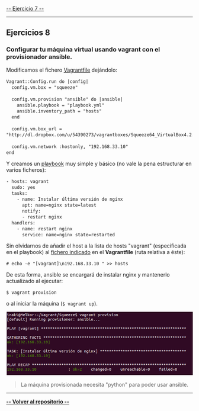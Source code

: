 [-- Ejercicio 7 --](./ejercicio07.md)

------------------

## Ejercicios 8

### Configurar tu máquina virtual usando vagrant con el provisionador ansible.

Modificamos el fichero [Vagrantfile](./vagrant/Vagrantfile) dejándolo:

```
Vagrant::Config.run do |config| 
  config.vm.box = "squeeze" 

  config.vm.provision "ansible" do |ansible| 
    ansible.playbook = "playbook.yml" 
    ansible.inventory_path = "hosts"
  end 

  config.vm.box_url = "http://dl.dropbox.com/u/54390273/vagrantboxes/Squeeze64_VirtualBox4.2.4.box" 

  config.vm.network :hostonly, "192.168.33.10" 
end
```

Y creamos un [playbook](./vagrant/playbook.yml) muy simple y básico (no vale la pena estructurar en varios ficheros):

```
- hosts: vagrant 
  sudo: yes 
  tasks: 
    - name: Instalar última versión de nginx 
      apt: name=nginx state=latest 
      notify: 
      - restart nginx 
  handlers: 
    - name: restart nginx 
      service: name=nginx state=restarted 
```

Sin olvidarnos de añadir el host a la lista de hosts "vagrant" (especificada en el playbook) al [fichero indicado](./vagrant/hosts) en el **Vagrantfile** (ruta relativa a éste):

    # echo -e "[vagrant]\n192.168.33.10 " >> hosts

De esta forma, ansible se encargará de instalar nginx y mantenerlo actualizado al ejecutar:

    $ vagrant provision

o al iniciar la máquina (`$ vagrant up`).


![](./images/vagrant_ansible_provision.png "Vagrant provision, with ansible")


> La máquina provisionada necesita "python" para poder usar ansible.


------------------

[**-- Volver al repositorio --**](../)
